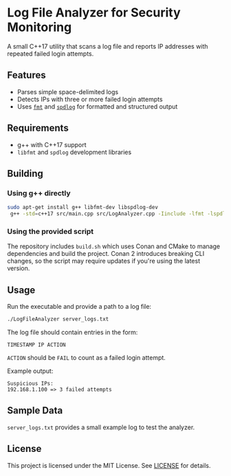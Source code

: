 # Log File Analyzer for Security Monitoring

A small C++17 utility that scans a log file and reports IP addresses with repeated failed login attempts.

## Features
- Parses simple space-delimited logs
- Detects IPs with three or more failed login attempts
- Uses [`fmt`](https://fmt.dev/) and [`spdlog`](https://spdlog.dev/) for formatted and structured output

## Requirements
- g++ with C++17 support
- `libfmt` and `spdlog` development libraries

## Building
### Using g++ directly
```bash
sudo apt-get install g++ libfmt-dev libspdlog-dev
 g++ -std=c++17 src/main.cpp src/LogAnalyzer.cpp -Iinclude -lfmt -lspdlog -o LogFileAnalyzer
```

### Using the provided script
The repository includes `build.sh` which uses Conan and CMake to manage dependencies and build the project. Conan 2 introduces breaking CLI changes, so the script may require updates if you're using the latest version.

## Usage
Run the executable and provide a path to a log file:
```bash
./LogFileAnalyzer server_logs.txt
```
The log file should contain entries in the form:
```
TIMESTAMP IP ACTION
```
`ACTION` should be `FAIL` to count as a failed login attempt.

Example output:
```
Suspicious IPs:
192.168.1.100 => 3 failed attempts
```

## Sample Data
`server_logs.txt` provides a small example log to test the analyzer.

## License
This project is licensed under the MIT License. See [LICENSE](LICENSE) for details.
